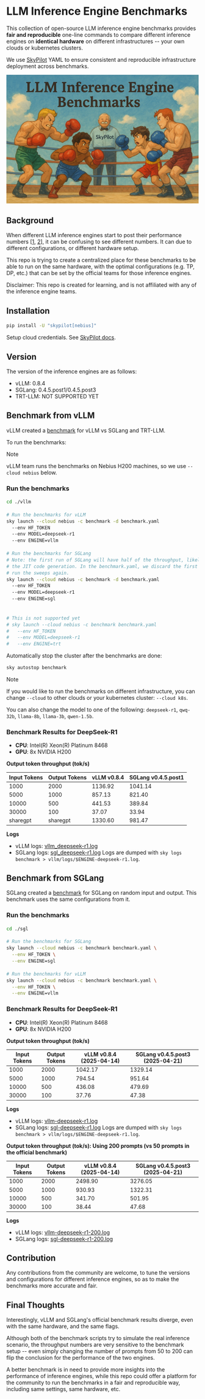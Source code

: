 # LLM Inference Engine Benchmarks


This collection of open-source LLM inference engine benchmarks provides **fair and reproducible** one-line commands to compare different inference engines on **identical hardware** on different infrastructures -- your own clouds or kubernetes clusters.

We use [SkyPilot](https://github.com/skypilot-ai/skypilot) YAML to ensure consistent and reproducible infrastructure deployment across benchmarks.

![cover](./cover.png)

## Background

When different LLM inference engines start to post their performance numbers [[1](https://x.com/vllm_project/status/1913513173342392596), [2](https://x.com/lmsysorg/status/1913064701313073656)], it can be confusing to see different numbers. It can due to different configurations, or different hardware setup.

This repo is trying to create a centralized place for these benchmarks to be able to run on the same hardware, with the optimal configurations (e.g. TP, DP, etc.) that can be set by the official teams for those inference engines.

Disclaimer: This repo is created for learning, and is not affiliated with any of the inference engine teams.

## Installation

```bash
pip install -U "skypilot[nebius]"
```

Setup cloud credentials. See [SkyPilot docs](https://docs.skypilot.co/en/latest/getting-started/installation.html).


## Version

The version of the inference engines are as follows:

- vLLM: 0.8.4
- SGLang: 0.4.5.post1/0.4.5.post3
- TRT-LLM: NOT SUPPORTED YET

## Benchmark from vLLM

vLLM created a [benchmark](https://github.com/simon-mo/vLLM-Benchmark/tree/main) for vLLM vs SGLang and TRT-LLM.

To run the benchmarks:

> [!NOTE]
> vLLM team runs the benchmarks on Nebius H200 machines, so we use `--cloud nebius` below.


### Run the benchmarks

```bash
cd ./vllm

# Run the benchmarks for vLLM
sky launch --cloud nebius -c benchmark -d benchmark.yaml
  --env HF_TOKEN
  --env MODEL=deepseek-r1
  --env ENGINE=vllm

# Run the benchmarks for SGLang
# Note: the first run of SGLang will have half of the throughput, likely due to
# the JIT code generation. In the benchmark.yaml, we discard the first run and
# run the sweeps again.
sky launch --cloud nebius -c benchmark -d benchmark.yaml
  --env HF_TOKEN
  --env MODEL=deepseek-r1
  --env ENGINE=sgl


# This is not supported yet
# sky launch --cloud nebius -c benchmark benchmark.yaml
#   --env HF_TOKEN
#   --env MODEL=deepseek-r1
#   --env ENGINE=trt
```

Automatically stop the cluster after the benchmarks are done: 

```bash
sky autostop benchmark
```

> [!NOTE]
> If you would like to run the benchmarks on different infrastructure, you can change `--cloud` to other clouds or your kubernetes cluster: `--cloud k8s`.

You can also change the model to one of the following: `deepseek-r1`, `qwq-32b`, `llama-8b`, `llama-3b`, `qwen-1.5b`.

### Benchmark Results for DeepSeek-R1

- **CPU**: Intel(R) Xeon(R) Platinum 8468
- **GPU**: 8x NVIDIA H200

**Output token throughput (tok/s)**

| Input Tokens | Output Tokens | vLLM v0.8.4 | SGLang v0.4.5.post1 |
| ------------ | ------------- | ------------ | ------------ |
|         1000 |          2000 | 1136.92 | 1041.14 |
|         5000 |          1000 |  857.13 |  821.40 |
|        10000 |           500 |  441.53 |  389.84 |
|        30000 |           100 |   37.07 |   33.94 |
|     sharegpt |      sharegpt | 1330.60 |  981.47 |


**Logs**
- vLLM logs: [vllm_deepseek-r1.log](./vllm/logs/vllm-deepseek-r1.log)
- SGLang logs: [sgl_deepseek-r1.log](./vllm/logs/sgl-deepseek-r1.log)
Logs are dumped with `sky logs benchmark > vllm/logs/$ENGINE-deepseek-r1.log`.


## Benchmark from SGLang

SGLang created a [benchmark](https://github.com/sgl-project/sglang/issues/5514) for SGLang on random input and output. This benchmark uses the same configurations from it.

### Run the benchmarks

```bash
cd ./sgl

# Run the benchmarks for SGLang
sky launch --cloud nebius -c benchmark benchmark.yaml \
  --env HF_TOKEN \
  --env ENGINE=sgl

# Run the benchmarks for vLLM
sky launch --cloud nebius -c benchmark benchmark.yaml \
  --env HF_TOKEN \
  --env ENGINE=vllm
```

### Benchmark Results for DeepSeek-R1

- **CPU**: Intel(R) Xeon(R) Platinum 8468
- **GPU**: 8x NVIDIA H200

**Output token throughput (tok/s)**

| Input Tokens | Output Tokens | vLLM v0.8.4 (2025-04-14) | SGLang v0.4.5.post3 (2025-04-21) |
| ------------ | ------------- | ------------ | ------------ |
|1000 | 2000 | 1042.17 | 1329.14 |
|5000 | 1000 | 794.54  | 951.64 |
|10000 | 500 | 436.08  | 479.69 |
|30000 | 100 | 37.76   | 47.38 |

**Logs**
- vLLM logs: [vllm-deepseek-r1.log](./sgl/logs/vllm-deepseek-r1.log)
- SGLang logs: [sgl-deepseek-r1.log](./sgl/logs/sgl-deepseek-r1.log)
Logs are dumped with `sky logs benchmark > vllm/logs/$ENGINE-deepseek-r1.log`.

**Output token throughput (tok/s): Using 200 prompts (vs 50 prompts in the official benchmark)**

| Input Tokens | Output Tokens | vLLM v0.8.4 (2025-04-14) | SGLang v0.4.5.post3 (2025-04-21) |
| ------------ | ------------- | ------- | ------- |
| 1000 | 2000 | 2498.90 | 3276.05 |
| 5000 | 1000 | 930.93 | 1322.31 |
| 10000 | 500 | 341.70 | 501.95 |
| 30000 | 100 | 38.44 | 47.68 |

**Logs**
- vLLM logs: [vllm-deepseek-r1-200.log](./sgl/logs/vllm-deepseek-r1-200.log)
- SGLang logs: [sgl-deepseek-r1-200.log](./sgl/logs/sgl-deepseek-r1-200.log)


## Contribution

Any contributions from the community are welcome, to tune the versions and configurations for different inference engines, so as to make the benchmarks more accurate and fair.


## Final Thoughts

Interestingly, vLLM and SGLang's official benchmark results diverge, even with the same hardware, and the same flags.

Although both of the benchmark scripts try to simulate the real inference scenario, the throughput numbers are very sensitive to the benchmark setup -- even simply changing the number of prompts from 50 to 200 can flip the conclusion for the performance of the two engines.

A better benchmark is in need to provide more insights into the performance of inference engines, while this repo could offer a platform for the community to run the benchmarks in a fair and reproducible way, including same settings, same hardware, etc.
